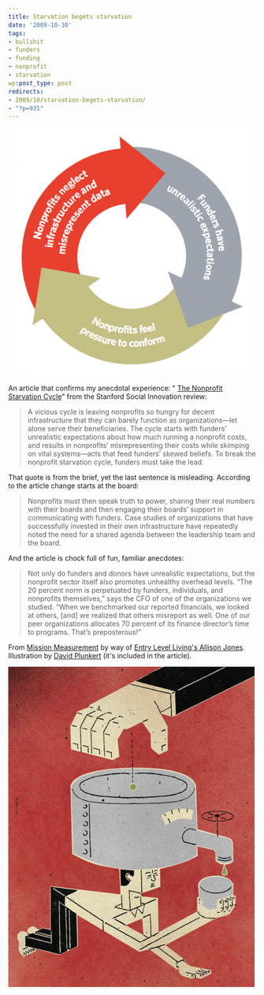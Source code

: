 ```yaml
---
title: Starvation begets starvation
date: '2009-10-30'
tags:
- bullshit
- funders
- funding
- nonprofit
- starvation
wp:post_type: post
redirects:
- 2009/10/starvation-begets-starvation/
- "?p=931"
---
```


[ ![np-starvation-cycle](2009-10-30-Starvation-begets-starvation/np-starvation-cycle-500x504.png "np-starvation-cycle") ](2009-10-30-Starvation-begets-starvation/np-starvation-cycle.png)

An article that confirms my anecdotal experience: " [The Nonprofit Starvation Cycle](http://www.ssireview.org/articles/entry/the_nonprofit_starvation_cycle/)" from the Stanford Social Innovation review:

> A vicious cycle is leaving nonprofits so hungry for decent infrastructure that they can barely function as organizations—let alone serve their beneficiaries. The cycle starts with funders’ unrealistic expectations about how much running a nonprofit costs, and results in nonprofits’ misrepresenting their costs while skimping on vital systems—acts that feed funders’ skewed beliefs. To break the nonprofit starvation cycle, funders must take the lead.

That quote is from the brief, yet the last sentence is misleading. According to the article change starts at the board:

> Nonprofits must then speak truth to power, sharing their real numbers with their boards and then engaging their boards’ support in communicating with funders. Case studies of organizations that have successfully invested in their own infrastructure have repeatedly noted the need for a shared agenda between the leadership team and the board.

And the article is chock full of fun, familiar anecdotes:

> Not only do funders and donors have unrealistic expectations, but the nonprofit sector itself also promotes unhealthy overhead levels. “The 20 percent norm is perpetuated by funders, individuals, and nonprofits themselves,” says the CFO of one of the organizations we studied. “When we benchmarked our reported financials, we looked at others, [and] we realized that others misreport as well. One of our peer organizations allocates 70 percent of its finance director’s time to programs. That’s preposterous!”

From [Mission Measurement](http://www.missionmeasurement.com/content/thought-capital/thought-scraps/2009/10/30/low-overhead-does-not-equal-better-organizations) by way of [Entry Level Living's Allison Jones](http://entrylevelliving.wordpress.com/). Illustration by [David Plunkert](http://www.spurdesign.com/DP/index.html) (it's included in the article).

[ ![np-starvation-graphic](2009-10-30-Starvation-begets-starvation/np-starvation-graphic-500x650.png "np-starvation-graphic") ](2009-10-30-Starvation-begets-starvation/np-starvation-graphic.png)

